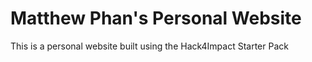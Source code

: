 # Matthew Phan's Personal Website
This is a personal website built using the Hack4Impact Starter Pack
<Learning Web Development>